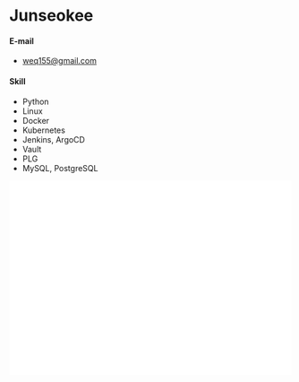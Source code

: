 # Junseokee


#### E-mail
  - weq155@gmail.com

#### Skill
  - Python
  - Linux
  - Docker
  - Kubernetes
  - Jenkins, ArgoCD
  - Vault
  - PLG
  - MySQL, PostgreSQL

![Metrics](/github-metrics.svg)
